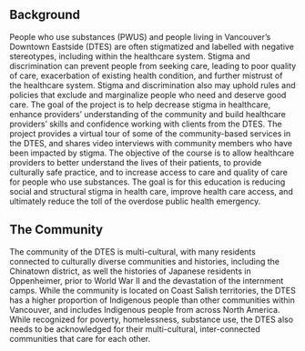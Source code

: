 ## Background
People who use substances (PWUS) and people living in Vancouver’s Downtown Eastside (DTES) are often stigmatized and labelled with negative stereotypes, including within the healthcare system. Stigma and discrimination can prevent people from seeking care, leading to poor quality of care, exacerbation of existing health condition, and further mistrust of the healthcare system. Stigma and discrimination also may uphold rules and policies that exclude and marginalize people who need and deserve good care. The goal of the project is to help decrease stigma in healthcare, enhance providers’ understanding of the community and build healthcare providers’ skills and confidence working with clients from the DTES. The project provides a virtual tour of some of the community-based services in the DTES, and shares video interviews with community members who have been impacted by stigma. The objective of the course is to allow healthcare providers to better understand the lives of their patients, to provide culturally safe practice, and to increase access to care and quality of care for people who use substances. The goal is for this education is reducing social and structural stigma in health care, improve health care access, and ultimately reduce the toll of the overdose public health emergency. 

## The Community
The community of the DTES is multi-cultural, with many residents connected to culturally diverse communities and histories, including the Chinatown district, as well the histories of Japanese residents in Oppenheimer, prior to World War II and the devastation of the internment camps. While the community is located on Coast Salish territories, the DTES has a higher proportion of Indigenous people than other communities within Vancouver, and includes Indigenous people from across North America. While recognized for poverty, homelessness, substance use, the DTES also needs to be acknowledged for their multi-cultural, inter-connected communities that care for each other.

